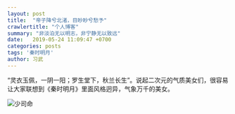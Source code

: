 ```yaml
---
layout: post
title:  "帝子降兮北渚，目眇眇兮愁予"
crawlertitle: "个人博客"
summary: "非淡泊无以明志，非宁静无以致远"
date:   2019-05-24 11:09:47 +0700
categories: posts
tags: '秦时明月'
author: 习武
---
```

“灵衣玉佩，一阴一阳；罗生堂下，秋兰长生”。说起二次元的气质美女们，很容易让大家联想到《秦时明月》里面风格迥异，气象万千的美女。

![少司命](/moon/moon_shaoshiming.jpeg)